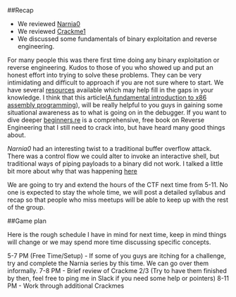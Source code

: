 ##Recap

- We reviewed [Narnia0](http://overthewire.org/wargames/narnia/) 
- We reviewed [Crackme1](https://github.com/leotindall/crackmes)  
- We discussed some fundamentals of binary exploitation and reverse engineering.

For many people this was there first time doing any binary exploitation or reverse engineering. Kudos to those of you who showed up and put an honest effort into trying to solve these problems. They can be very intimidating and difficult to approach if you are not sure where to start. We have several [resources](../resources/index.html) available which may help fill in the gaps in your knowledge. I think that this article([A fundamental introduction to x86 assembly programming](https://www.nayuki.io/page/a-fundamental-introduction-to-x86-assembly-programming)), will be really helpful to you guys in gaining some situational awareness as to what is going on in the debugger. If you want to dive deeper [beginners.re](https://beginners.re/) is a comprehensive, free book on Reverse Engineering that I still need to crack into, but have heard many good things about.

*Narnia0* had an interesting twist to a traditional buffer overflow attack. There was a control flow we could alter to invoke an interactive shell, but traditional ways of piping payloads to a binary did not work. I talked a little bit more about why that was happening [here](../posts/cat-and-stdin.html)

We are going to try and extend the hours of the CTF next time from 5-11. No one is expected to stay the whole time, we will post a detailed syllabus and recap so that people who miss meetups will be able to keep up with the rest of the group. 

##Game plan

Here is the rough schedule I have in mind for next time, keep in mind things will change or we may spend more time discussing specific concepts.

5-7 PM (Free Time/Setup) - If some of you guys are itching for a challenge, try and complete the Narnia series by this time. We can go over them informally.
7-8 PM - Brief review of Crackme 2/3 (Try to have them finished by then, feel free to ping me in Slack if you need some help or pointers)
8-11 PM - Work through additional Crackmes

